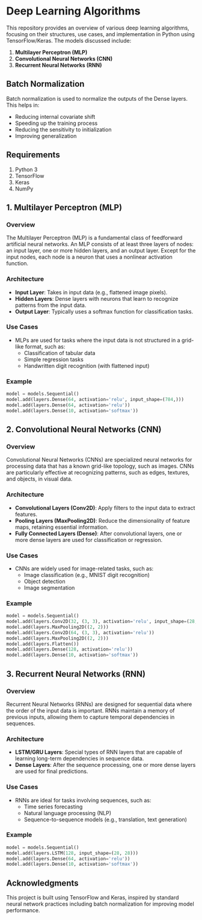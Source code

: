 # Deep Learning Algorithms

This repository provides an overview of various deep learning algorithms, focusing on their structures, use cases, and implementation in Python using TensorFlow/Keras. The models discussed include:

1. **Multilayer Perceptron (MLP)**
2. **Convolutional Neural Networks (CNN)**
3. **Recurrent Neural Networks (RNN)**

## Batch Normalization
Batch normalization is used to normalize the outputs of the Dense layers. This helps in:
- Reducing internal covariate shift
- Speeding up the training process
- Reducing the sensitivity to initialization
- Improving generalization
  
## Requirements
1. Python 3
2. TensorFlow
3. Keras
4. NumPy

## 1. Multilayer Perceptron (MLP)

### Overview
The Multilayer Perceptron (MLP) is a fundamental class of feedforward artificial neural networks. An MLP consists of at least three layers of nodes: an input layer, one or more hidden layers, and an output layer. Except for the input nodes, each node is a neuron that uses a nonlinear activation function.

### Architecture
- **Input Layer**: Takes in input data (e.g., flattened image pixels).
- **Hidden Layers**: Dense layers with neurons that learn to recognize patterns from the input data.
- **Output Layer**: Typically uses a softmax function for classification tasks.

### Use Cases
- MLPs are used for tasks where the input data is not structured in a grid-like format, such as:
  - Classification of tabular data
  - Simple regression tasks
  - Handwritten digit recognition (with flattened input)

### Example
```python
model = models.Sequential()
model.add(layers.Dense(64, activation='relu', input_shape=(784,)))
model.add(layers.Dense(64, activation='relu'))
model.add(layers.Dense(10, activation='softmax'))
```

## 2. Convolutional Neural Networks (CNN)
### Overview
Convolutional Neural Networks (CNNs) are specialized neural networks for processing data that has a known grid-like topology, such as images. CNNs are particularly effective at recognizing patterns, such as edges, textures, and objects, in visual data.

### Architecture
- **Convolutional Layers (Conv2D)**: Apply filters to the input data to extract features.
- **Pooling Layers (MaxPooling2D)**: Reduce the dimensionality of feature maps, retaining essential information.
- **Fully Connected Layers (Dense)**: After convolutional layers, one or more dense layers are used for classification or regression.

### Use Cases
- CNNs are widely used for image-related tasks, such as:
   - Image classification (e.g., MNIST digit recognition)
   - Object detection
   - Image segmentation

### Example
```python
model = models.Sequential()
model.add(layers.Conv2D(32, (3, 3), activation='relu', input_shape=(28, 28, 1)))
model.add(layers.MaxPooling2D((2, 2)))
model.add(layers.Conv2D(64, (3, 3), activation='relu'))
model.add(layers.MaxPooling2D((2, 2)))
model.add(layers.Flatten())
model.add(layers.Dense(128, activation='relu'))
model.add(layers.Dense(10, activation='softmax'))
```

## 3. Recurrent Neural Networks (RNN)
### Overview
Recurrent Neural Networks (RNNs) are designed for sequential data where the order of the input data is important. RNNs maintain a memory of previous inputs, allowing them to capture temporal dependencies in sequences.

### Architecture
- **LSTM/GRU Layers**: Special types of RNN layers that are capable of learning long-term dependencies in sequence data.
- **Dense Layers**: After the sequence processing, one or more dense layers are used for final predictions.
### Use Cases
- RNNs are ideal for tasks involving sequences, such as:
   - Time series forecasting
   - Natural language processing (NLP)
   - Sequence-to-sequence models (e.g., translation, text generation)
### Example
```python
model = models.Sequential()
model.add(layers.LSTM(128, input_shape=(28, 28)))
model.add(layers.Dense(64, activation='relu'))
model.add(layers.Dense(10, activation='softmax'))
```

## Acknowledgments
This project is built using TensorFlow and Keras, inspired by standard neural network practices including batch normalization for improving model performance.
